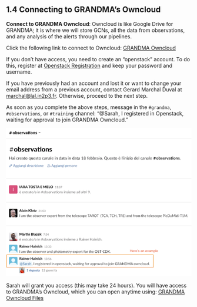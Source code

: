 ## 1.4 Connecting to GRANDMA’s Owncloud

**Connect to GRANDMA Owncloud**: Owncloud is like Google Drive for GRANDMA; it is where we will store GCNs, all the data from observations, and any analysis of the alerts through our pipelines.

Click the following link to connect to Owncloud: [GRANDMA Owncloud](https://grandma-owncloud.lal.in2p3.fr/index.php/apps/files/?dir=/Candidates/GW&fileid=1069468)

If you don’t have access, you need to create an “openstack” account. To do this, register at [Openstack Registration](https://registration.lal.in2p3.fr/) and keep your password and username.

If you have previously had an account and lost it or want to change your email address from a previous account, contact Gerard Marchal Duval at [marchal@lal.in2p3.fr](mailto:marchal@lal.in2p3.fr). Otherwise, proceed to the next step.

As soon as you complete the above steps, message in the `#grandma`, `#observations`, or `#training` channel: “@Sarah, I registered in Openstack, waiting for approval to join GRANDMA Owncloud.”

![Slack screenshot for owncloud join request](media/owncloud_signup.png)

Sarah will grant you access (this may take 24 hours). You will have access to GRANDMA’s Owncloud, which you can open anytime using: [GRANDMA Owncloud Files](https://grandma-owncloud.lal.in2p3.fr/index.php/apps/files?dir=/&fileid=205286)
